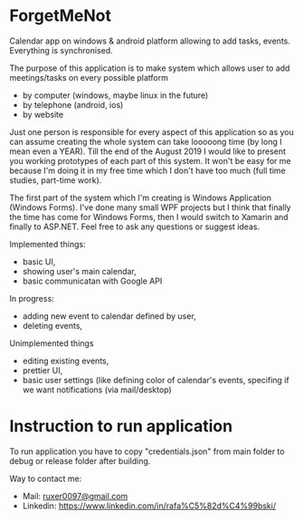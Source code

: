 # ForgetMeNot
Calendar app on windows &amp; android platform allowing to add tasks, events. Everything is synchronised.

The purpose of this application is to make system which allows user to add meetings/tasks on every possible platform 
- by computer (windows, maybe linux in the future)
- by telephone (android, ios)
- by website

Just one person is responsible for every aspect of this application so as you can assume creating the whole system can take looooong time (by long I mean even a YEAR).
Till the end of the August 2019 I would like to present you working prototypes of each part of this system. It won't be easy for me because I'm doing it in my free time which I don't have too much (full time studies, part-time work).

The first part of the system which I'm creating is Windows Application (Windows Forms). I've done many small WPF projects but I think that finally the time has come for Windows Forms, then I would switch to Xamarin and finally to ASP.NET. Feel free to ask any questions or suggest ideas.

Implemented things:
- basic UI,
- showing user's main calendar,
- basic communicatan with Google API

In progress:
- adding new event to calendar defined by user,
- deleting events,

Unimplemented things
- editing existing events,
- prettier UI,
- basic user settings (like defining color of calendar's events, specifing if we want notifications (via mail/desktop)

# Instruction to run application

To run application you have to copy "credentials.json" from main folder to debug or release folder after building.


Way to contact me:
* Mail: ruxer0097@gmail.com
* Linkedin: https://www.linkedin.com/in/rafa%C5%82d%C4%99bski/

